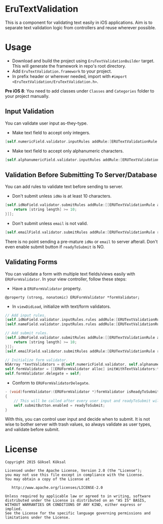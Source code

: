 # EruTextValidation

This is a component for validating text easily in iOS applications. Aim is to separate text validation logic from controllers and reuse wherever possible.

# Usage

- Download and build the project using ```EruTextValidationBuilder``` target. This will generate the framework in repo's root directory.
- Add ```EruTextValidation.framework``` to your project.
- In prefix header or wherever needed, import with ```#import <EruTextValidation/EruTextValidation.h>```.

**Pre iOS 8**: You need to add classes under ```Classes``` and ```Categories``` folder to your project manually.

## Input Validation
You can validate user input as-they-type.

- Make text field to accept only integers.
```objective-c
[self.numericField.validator.inputRules addRule:[ERUTextValidationRule ruleForIntegerOnly]];
```
- Make text field to accept only alphanumeric characters.
```objective-c
[self.alphanumericField.validator.inputRules addRule:[ERUTextValidationRule ruleForAlphanumericOnly]];
```

## Validation Before Submitting To Server/Database
You can add rules to validate text before sending to server.
- Don't submit unless ```idNo``` is at least 10 characters.
```objective-c
[self.idNoField.validator.submitRules addRule:[[ERUTextValidationRule alloc] initWithBlock:^BOOL(NSString *string) {
    return [string length] >= 10;
}]];
```
- Don't submit unless ```email``` is not valid.
```objective-c
[self.emailField.validator.submitRules addRule:[ERUTextValidationRule ruleForEmail]];
```
There is no point sending a pre-mature ```idNo``` or ```email``` to server afterall. Don't even enable submit button if ```readyToSubmit``` is NO.

## Validating Forms

You can validate a form with multiple text fields/views easily with ```ERUFormValidator```. In your view controller, follow these steps:
- Have a ```ERUFormValidator``` property.
```
@property (strong, nonatomic) ERUFormValidator *formValidator;
```

- In ```viewDidLoad```, initialize with text/form validators.
```objective-c
// Add input rules.
[self.idNoField.validator.inputRules.rules addRule:[ERUTextValidationRule ruleForIntegerOnly]];
[self.nameField.validator.inputRules.rules addRule:[ERUTextValidationRule ruleForLettersOnly]];

// Add submit rules.
[self.idNoField.validator.submitRules addRule:[[ERUTextValidationRule alloc] initWithBlock:^BOOL(NSString *string) {
    return [string length] >= 10;
}]];
[self.emailField.validator.submitRules addRule:[ERUTextValidationRule ruleForEmail]];

// Initialize form validator.
NSArray *textValidators = @[self.numericField.validator, self.alphanumericField.validator, self.idNoField.validator, self.emailField.validator];
self.formValidator = [[ERUFormValidator alloc] initWithTextValidators:textValidators];
self.formValidator.delegate = self;
```

- Conform to ```ERUFormValidatorDelegate```.
```objective-c
- (void)formValidator:(ERUFormValidator *)formValidator isReadyToSubmit:(BOOL)readyToSubmit
{
    // This will be called after every user input and readyToSubmit will be YES if all submitRules are validated.
    self.submitButton.enabled = readyToSubmit;
}
```

With this, you can control user input and decide when to submit. It is not wise to bother server with trash values, so always validate as user types, and validate before submit.

# License
```
Copyright 2015 Göksel Köksal

Licensed under the Apache License, Version 2.0 (the "License");
you may not use this file except in compliance with the License.
You may obtain a copy of the License at

   http://www.apache.org/licenses/LICENSE-2.0

Unless required by applicable law or agreed to in writing, software
distributed under the License is distributed on an "AS IS" BASIS,
WITHOUT WARRANTIES OR CONDITIONS OF ANY KIND, either express or implied.
See the License for the specific language governing permissions and
limitations under the License.
```
